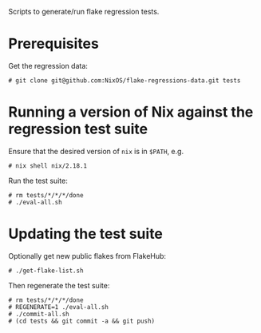 Scripts to generate/run flake regression tests.

# Prerequisites

Get the regression data:

```shell
# git clone git@github.com:NixOS/flake-regressions-data.git tests
```

# Running a version of Nix against the regression test suite

Ensure that the desired version of `nix` is in `$PATH`, e.g.

```shell
# nix shell nix/2.18.1
```

Run the test suite:

```shell
# rm tests/*/*/*/done
# ./eval-all.sh
```

# Updating the test suite

Optionally get new public flakes from FlakeHub:

```shell
# ./get-flake-list.sh
```

Then regenerate the test suite:

```shell
# rm tests/*/*/*/done
# REGENERATE=1 ./eval-all.sh
# ./commit-all.sh
# (cd tests && git commit -a && git push)
```
